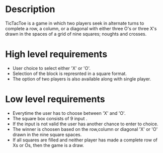 # Description
 TicTacToe is a game in which two players seek in alternate turns to complete a row, a column, or a diagonal with either three O's or three X's drawn in the spaces of a grid of nine squares; noughts and crosses.

# High level requirements
 * User choice to select either 'X' or 'O'.
 * Selection of the block is represnted in a square format.
 * The option of two players is also available along with single player.

# Low level requirements
 * Everytime the user has to choose between 'X' and 'O'.
 * The square box consists of 9 input .
 * If the input is not valid the user has another chance to enter to choice.
 * The winner is choosen based on the row,column or diagonal 'X' or 'O' drawn in the nine square spaces.
 * If all squares are filled and neither player has made a complete row of Xs or Os, then the game is a draw.


#



